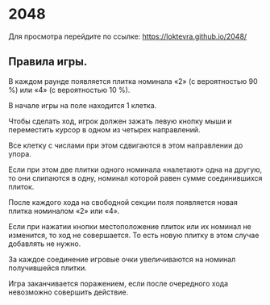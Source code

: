 # 2048

Для просмотра перейдите по ссылке:
https://loktevra.github.io/2048/

## Правила игры.

В каждом раунде появляется плитка номинала «2» (с вероятностью 90 %) или «4» (с вероятностью 10 %).

В начале игры на поле находится 1 клетка.

Чтобы сделать ход, игрок должен зажать левую кнопку мыши и переместить курсор в одном из четырех направлений.

Все клетку с числами при этом сдвигаются в этом направлении до упора.

Если при этом две плитки одного номинала «налетают» одна на другую, то они слипаются в одну,
номинал которой равен сумме соединившихся плиток.

После каждого хода на свободной секции поля появляется новая плитка номиналом «2» или «4».

Если при нажатии кнопки местоположение плиток или их номинал не изменится, то ход не совершается.
То есть новую плитку в этом случае добавлять не нужно.

За каждое соединение игровые очки увеличиваются на номинал получившейся плитки.

Игра заканчивается поражением, если после очередного хода невозможно совершить действие.
